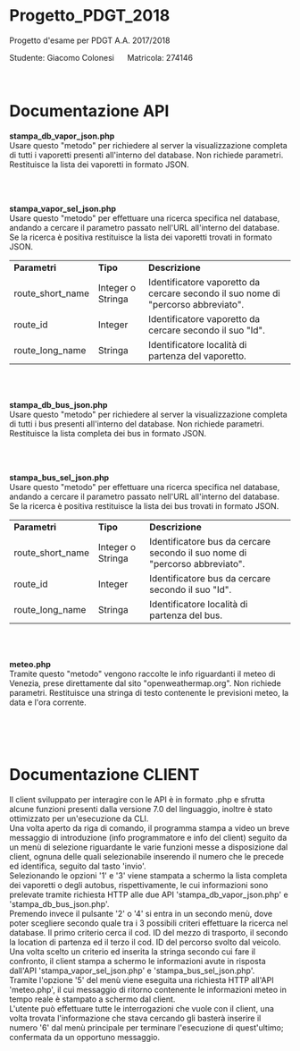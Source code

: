 # Progetto_PDGT_2018
Progetto d'esame per PDGT A.A. 2017/2018 

Studente: Giacomo Colonesi  &nbsp;&nbsp;&nbsp;&nbsp;  Matricola: 274146

<br />

# Documentazione API

<strong>stampa_db_vapor_json.php</strong> <br />
Usare questo "metodo" per richiedere al server la visualizzazione completa di tutti i vaporetti presenti all'interno del database.
Non richiede parametri. Restituisce la lista dei vaporetti in formato JSON.

<br /><br />

<strong>stampa_vapor_sel_json.php</strong> <br />
Usare questo "metodo" per effettuare una ricerca specifica nel database, andando a cercare il parametro passato nell'URL all'interno del database. Se la ricerca è positiva restituisce la lista dei vaporetti trovati in formato JSON.
<table>
  <tr>
    <td><b>Parametri</b></td>
    <td><b>Tipo</b></td>
    <td><b>Descrizione</b></td>
  </tr>
  <tr>
    <td>route_short_name</td>
    <td>Integer o Stringa</td>
    <td>Identificatore vaporetto da cercare secondo il suo nome di "percorso abbreviato".</td>
  </tr>
  <tr>
    <td>route_id</td>
    <td>Integer</td>
    <td>Identificatore vaporetto da cercare secondo il suo "Id".</td>
  </tr>
  <tr>
    <td>route_long_name</td>
    <td>Stringa</td>
    <td>Identificatore località di partenza del vaporetto.</td>
  </tr>
</table>

<br /><br />

<strong>stampa_db_bus_json.php</strong> <br />
Usare questo "metodo" per richiedere al server la visualizzazione completa di tutti i bus presenti all'interno del database.
Non richiede parametri. Restituisce la lista completa dei bus in formato JSON.

<br /><br />

<strong>stampa_bus_sel_json.php</strong> <br />
Usare questo "metodo" per effettuare una ricerca specifica nel database, andando a cercare il parametro passato nell'URL all'interno del database. Se la ricerca è positiva restituisce la lista dei bus trovati in formato JSON.
<table>
  <tr>
    <td><b>Parametri</b></td>
    <td><b>Tipo</b></td>
    <td><b>Descrizione</b></td>
  </tr>
  <tr>
    <td>route_short_name</td>
    <td>Integer o Stringa</td>
    <td>Identificatore bus da cercare secondo il suo nome di "percorso abbreviato".</td>
  </tr>
  <tr>
    <td>route_id</td>
    <td>Integer</td>
    <td>Identificatore bus da cercare secondo il suo "Id".</td>
  </tr>
  <tr>
    <td>route_long_name</td>
    <td>Stringa</td>
    <td>Identificatore località di partenza del bus.</td>
  </tr>
</table>


<br /><br />

<strong>meteo.php</strong> <br />
Tramite questo "metodo" vengono raccolte le info riguardanti il meteo di Venezia, prese direttamente dal sito "openweathermap.org".
Non richiede parametri. Restituisce una stringa di testo contenente le previsioni meteo, la data e l'ora corrente.

<br /><br /><br />


# Documentazione CLIENT

Il client sviluppato per interagire con le API è in formato .php e sfrutta alcune funzioni presenti dalla versione 7.0 del linguaggio, inoltre è stato ottimizzato per un'esecuzione da CLI. <br />
Una volta aperto da riga di comando, il programma stampa a video un breve messaggio di introduzione (info programmatore e info del client) seguito da un menù di selezione riguardante le varie funzioni messe a disposizione dal client, ognuna delle quali selezionabile inserendo il numero che le precede ed identifica, seguito dal tasto 'invio'. <br />
Selezionando le opzioni '1' e '3' viene stampata a schermo la lista completa dei vaporetti o degli autobus, rispettivamente, le cui informazioni sono prelevate tramite richiesta HTTP alle due API 'stampa_db_vapor_json.php' e 'stampa_db_bus_json.php'. <br />
Premendo invece il pulsante '2' o '4' si entra in un secondo menù, dove poter scegliere secondo quale tra i 3 possibili criteri effettuare la ricerca nel database. Il primo criterio cerca il cod. ID del mezzo di trasporto, il secondo la location di partenza ed il terzo il cod. ID del percorso svolto dal veicolo. Una volta scelto un criterio ed inserita la stringa secondo cui fare il confronto, il client stampa a schermo le informazioni avute in risposta dall'API 'stampa_vapor_sel_json.php' e 'stampa_bus_sel_json.php'. <br />
Tramite l'opzione '5' del menù viene eseguita una richiesta HTTP all'API 'meteo.php', il cui messaggio di ritorno contenente le informazioni meteo in tempo reale è stampato a schermo dal client. <br />
L'utente può effettuare tutte le interrogazioni che vuole con il client, una volta trovata l'informazione che stava cercando gli basterà inserire il numero '6' dal menù principale per terminare l'esecuzione di quest'ultimo; confermata da un opportuno messaggio.
